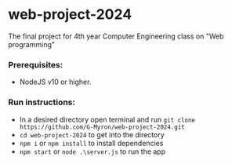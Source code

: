 # web-project-2024
The final project for 4th year Computer Engineering class on "Web programming"


### Prerequisites:
- NodeJS v10 or higher.

### Run instructions:
- In a desired directory open terminal and run `git clone https://github.com/G-Myron/web-project-2024.git`
- `cd web-project-2024` to get into the directory
- `npm i` or `npm install` to install dependencies
- `npm start` or `node .\server.js` to run the app


